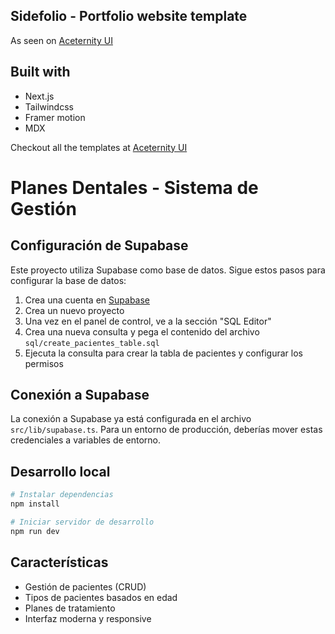 ## Sidefolio - Portfolio website template

As seen on [Aceternity UI](https://ui.aceternity.com/templtes/sidefolio)

## Built with
- Next.js
- Tailwindcss
- Framer motion
- MDX

Checkout all the templates at [Aceternity UI](https://ui.aceternity.com/templates)

# Planes Dentales - Sistema de Gestión

## Configuración de Supabase

Este proyecto utiliza Supabase como base de datos. Sigue estos pasos para configurar la base de datos:

1. Crea una cuenta en [Supabase](https://supabase.com/)
2. Crea un nuevo proyecto
3. Una vez en el panel de control, ve a la sección "SQL Editor"
4. Crea una nueva consulta y pega el contenido del archivo `sql/create_pacientes_table.sql`
5. Ejecuta la consulta para crear la tabla de pacientes y configurar los permisos

## Conexión a Supabase

La conexión a Supabase ya está configurada en el archivo `src/lib/supabase.ts`. Para un entorno de producción, deberías mover estas credenciales a variables de entorno.

## Desarrollo local

```bash
# Instalar dependencias
npm install

# Iniciar servidor de desarrollo
npm run dev
```

## Características

- Gestión de pacientes (CRUD)
- Tipos de pacientes basados en edad
- Planes de tratamiento
- Interfaz moderna y responsive
